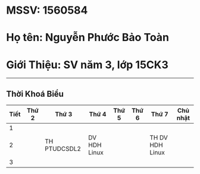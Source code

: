 # MSSV: 1560584
# Họ tên: Nguyễn Phước Bảo Toàn
# Giới Thiệu: SV năm 3, lớp 15CK3
-----
## Thời Khoá Biểu
Tiết | Thứ 2 | Thứ 3 | Thứ 4 | Thứ 5 | Thứ 6 | Thứ 7 | Chủ nhật
-----|------|-------|------- |-------|-------|-------|---------
1|
2| |TH PTUDCSDL2|DV HDH Linux|       |       |TH DV HDH Linux
3|